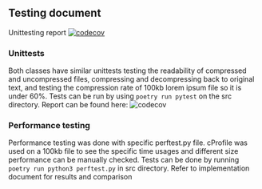 ## Testing document

Unittesting report [![codecov](https://codecov.io/gh/Scarrat/tiralabra/branch/main/graph/badge.svg?token=KXH4PSGWHR)](https://codecov.io/gh/Scarrat/tiralabra)  

### Unittests
Both classes have similar unittests testing the readability of compressed and uncompressed files, compressing and decompressing back to original text, and testing the compression rate of 100kb lorem ipsum file so it is under 60%.
Tests can be run by using `poetry run pytest` on the src directory.
Report can be found here: ![codecov](https://codecov.io/gh/Scarrat/tiralabra/branch/main/graph/badge.svg?token=KXH4PSGWHR)


### Performance testing

Performance testing was done with specific perftest.py file. cProfile was used on a 100kb file to see the specific time usages and different size performance can be manually checked. Tests can be done by running `poetry run python3 perftest.py` in src directory. Refer to implementation document for results and comparison


